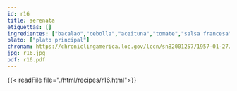 ```yaml
---
id: r16
title: serenata
etiquettas: []
ingredientes: ["bacalao","cebolla","aceituna","tomate","salsa francesa"]
plato: ["plato principal"]
chronam: https://chroniclingamerica.loc.gov/lccn/sn82001257/1957-01-27/ed-1/seq-5/
jpg: r16.jpg
pdf: r16.pdf
---
```


{{< readFile file="./html/recipes/r16.html">}}